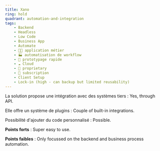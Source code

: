 ```yaml
---
title: Xano
ring: hold
quadrant: automation-and-integration
tags:
    - Backend
    - Headless
    - Low Code
    - Business App
    - Automate
    - 🧑‍💻 application métier
    - 🏭 automatisation de workflow
    - 👷 prototypage rapide
    - ☁️ Cloud
    - 🔐 proprietary
    - 🔁 subscription
    - Client Setup
    - Lock-in (high - can backup but limited reusability)
---
```


La solution propose une intégration avec des systèmes tiers : Yes, through API.

Elle offre un système de plugins : Couple of built-in integrations.

Possibilité d'ajouter du code personnalisé : Possible.

**Points forts** : Super easy to use.

**Points faibles** : Only focussed on the backend and business process automation.
